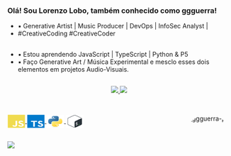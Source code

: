 ### Olá! Sou Lorenzo Lobo, também conhecido como ggguerra!
- ▪ Generative Artist | Music Producer | DevOps | InfoSec  Analyst |
- #CreativeCoding #CreativeCoder
##
- ▪ Estou aprendendo JavaScript | TypeScript | Python & P5
- ▪ Faço Generative Art / Música Experimental e mesclo esses dois elementos em projetos Audio-Visuais. 
##
<div align="center">
  <a href="https://github.com/ggguerraz">
  <img height="180em" src="https://github-readme-stats.vercel.app/api?username=ggguerraz&show_icons=true&theme=dark&include_all_commits=true&count_private=true"/>
  <img height="center" src="https://github-readme-stats.vercel.app/api/top-langs/?username=ggguerraz&layout=compact&langs_count=7&theme=dark"/>
</div>
  
##
  
<div style="display: inline_block"><br>
  <img align="center" alt="ggguerra-Js" height="30" width="40" src="https://raw.githubusercontent.com/devicons/devicon/master/icons/javascript/javascript-plain.svg">
  <img align="center" alt="ggguerra-Ts" height="30" width="40" src="https://raw.githubusercontent.com/devicons/devicon/master/icons/typescript/typescript-plain.svg">
  <img align="center" alt="ggguerra-Python" height="30" width="40" src="https://raw.githubusercontent.com/devicons/devicon/master/icons/python/python-original.svg">
  <img align="center" alt="ggguerra-Python" height="30" width="40" src="https://github.com/devicons/devicon/blob/master/icons/bash/bash-original.svg">
  <img align="right" alt="ggguerra-pic" height="150" style="border-radius:50px;" src="https://pbs.twimg.com/media/FOltR1VXIAACrTx?format=jpg&name=large">
  
</div>
  
##
  
<div> 
  <a href="https://twitter.com/vvvoyna_" target="_blank"><img src="https://img.shields.io/twitter/url?style=social&url=https%3A%2F%2Ftwitter.com%2Fvvvoyna_" target="_blank"></a>
 
</div>
